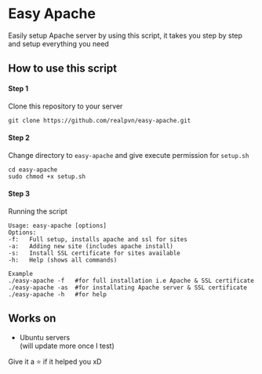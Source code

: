 # Easy Apache
Easily setup Apache server by using this script, it takes you step by step and setup everything you need

## How to use this script
#### Step 1
Clone this repository to your server  
```
git clone https://github.com/realpvn/easy-apache.git
```

#### Step 2
Change directory to `easy-apache` and give execute permission for `setup.sh`  
```
cd easy-apache
sudo chmod +x setup.sh
```

#### Step 3
Running the script
```
Usage: easy-apache [options]
Options:
-f:   Full setup, installs apache and ssl for sites
-a:   Adding new site (includes apache install)
-s:   Install SSL certificate for sites available
-h:   Help (shows all commands)

Example
./easy-apache -f   #for full installation i.e Apache & SSL certificate
./easy-apache -as  #for installating Apache server & SSL certificate
./easy-apache -h   #for help
```


## Works on
- Ubuntu servers  
(will update more once I test)

Give it a ⭐ if it helped you xD
